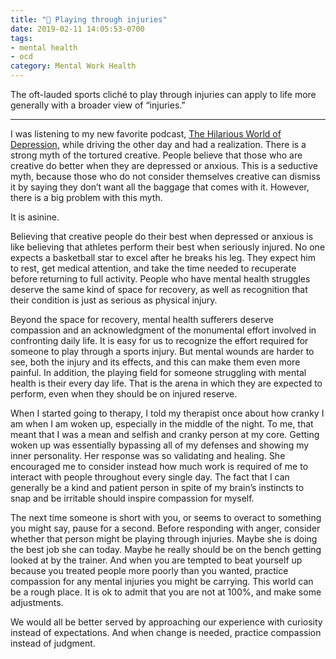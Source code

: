 ```yaml
---
title: "💮 Playing through injuries"
date: 2019-02-11 14:05:53-0700
tags:
- mental health
- ocd
category: Mental Work Health
---
```


The oft-lauded sports cliché to play through injuries can apply to life more generally with a broader view of “injuries.”

***

I was listening to my new favorite podcast, [The Hilarious World of Depression](http://hilariousworld.org), while driving the other day and had a realization. There is a strong myth of the tortured creative. People believe that those who are creative do better when they are depressed or anxious. This is a seductive myth, because those who do not consider themselves creative can dismiss it by saying they don’t want all the baggage that comes with it. However, there is a big problem with this myth.

It is asinine.

Believing that creative people do their best when depressed or anxious is like believing that athletes perform their best when seriously injured. No one expects a basketball star to excel after he breaks his leg. They expect him to rest, get medical attention, and take the time needed to recuperate before returning to full activity. People who have mental health struggles deserve the same kind of space for recovery, as well as recognition that their condition is just as serious as physical injury.

Beyond the space for recovery, mental health sufferers deserve compassion and an acknowledgment of the monumental effort involved in confronting daily life. It is easy for us to recognize the effort required for someone to play through a sports injury. But mental wounds are harder to see, both the injury and its effects, and this can make them even more painful. In addition, the playing field for someone struggling with mental health is their every day life. That is the arena in which they are expected to perform, even when they should be on injured reserve.

When I started going to therapy, I told my therapist once about how cranky I am when I am woken up, especially in the middle of the night. To me, that meant that I was a mean and selfish and cranky person at my core. Getting woken up was essentially bypassing all of my defenses and showing my inner personality. Her response was so validating and healing. She encouraged me to consider instead how much work is required of me to interact with people throughout every single day. The fact that I can generally be a kind and patient person in spite of my brain’s instincts to snap and be irritable should inspire compassion for myself.

The next time someone is short with you, or seems to overact to something you might say, pause for a second. Before responding with anger, consider whether that person might be playing through injuries. Maybe she is doing the best job she can today. Maybe he really should be on the bench getting looked at by the trainer. And when you are tempted to beat yourself up because you treated people more poorly than you wanted, practice compassion for any mental injuries you might be carrying. This world can be a rough place. It is ok to admit that you are not at 100%, and make some adjustments.

We would all be better served by approaching our experience with curiosity instead of expectations. And when change is needed, practice compassion instead of judgment.